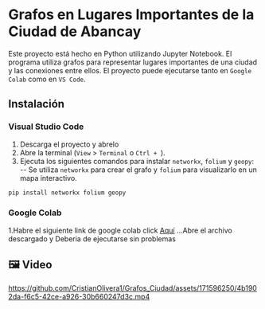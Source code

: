# Grafos en Lugares Importantes de la Ciudad de Abancay
Este proyecto está hecho en Python utilizando Jupyter Notebook.
El programa utiliza grafos para representar lugares importantes de una ciudad y las conexiones entre ellos.
El proyecto puede ejecutarse tanto en `Google Colab` como en `VS Code`.

## Instalación

### Visual Studio Code
1. Descarga el proyecto y abrelo 
2. Abre la terminal (`View` > `Terminal` o `Ctrl + `).
3. Ejecuta los siguientes comandos para instalar `networkx`, `folium` y `geopy`:  
-- Se utiliza `networkx` para crear el grafo y `folium` para visualizarlo en un mapa interactivo. 
```python
pip install networkx folium geopy
```
### Google Colab
1.Habre el siguiente link de google colab click <a href="https://colab.research.google.com/" target="_blank">Aquí</a>
...Abre el archivo descargado y Deberia de ejecutarse sin problemas
## 🖼️ Video 
https://github.com/CristianOlivera1/Grafos_Ciudad/assets/171596250/4b1902da-f6c5-42ce-a926-30b660247d3c.mp4



